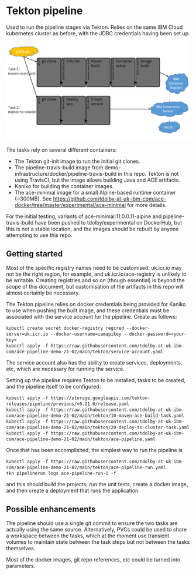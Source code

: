 # Tekton pipeline

Used to run the pipeline stages via Tekton. Relies on the same IBM Cloud kubernetes cluster as before, with the JDBC
credentials having been set up. 
![Pipeline overview](tekton-pipeline-picture.png)

The tasks rely on several different containers:

- The Tekton git-init image to run the initial git clones.
- The pipeline-travis-build image from demo-infrastructure/docker/pipeline-travis-build in this repo. Tekton is not using TravisCI, but the image allows building Java and ACE artifacts. 
- Kaniko for building the container images.
- The ace-minimal image for a small Alpine-based runtime container (~300MB). See https://github.com/tdolby-at-uk-ibm-com/ace-docker/tree/master/experimental/ace-minimal for more details.

For the initial testing, variants of ace-minimal:11.0.0.11-alpine and pipeline-travis-build have been pushed to tdolby/experimental on DockerHub, but this is not a stable location, and the images should be rebuilt by anyone attempting to use this repo.

## Getting started

 Most of the specific registry names need to be customised: uk.icr.io may not be the right region, for example, and uk.icr.io/ace-registry is unlikely to be writable. Creating registries and so on (though essential) is beyond the scope of this document, but customisation of the artifacts in this repo will almost certainly be necessary.

 The Tekton pipeline relies on docker credentials being provided for Kaniko to use when pushing the built image, and these credentials must be associated with the service account for the pipeline. Create as follows:
```
kubectl create secret docker-registry regcred --docker-server=uk.icr.io --docker-username=iamapikey --docker-password=<your-key>
kubectl apply -f https://raw.githubusercontent.com/tdolby-at-uk-ibm-com/ace-pipeline-demo-21-02/main/tekton/service-account.yaml
```
The service account also has the ability to create services, deployments, etc, which are necessary for running the service.

Setting up the pipeline requires Tekton to be installed, tasks to be created, and the pipeline itself to be configured:
```
kubectl apply -f https://storage.googleapis.com/tekton-releases/pipeline/previous/v0.21.0/release.yaml
kubectl apply -f https://raw.githubusercontent.com/tdolby-at-uk-ibm-com/ace-pipeline-demo-21-02/main/tekton/10-maven-ace-build-task.yaml
kubectl apply -f https://raw.githubusercontent.com/tdolby-at-uk-ibm-com/ace-pipeline-demo-21-02/main/tekton/20-deploy-to-cluster-task.yaml
kubectl apply -f https://raw.githubusercontent.com/tdolby-at-uk-ibm-com/ace-pipeline-demo-21-02/main/tekton/ace-pipeline.yaml
```

Once that has been accomplished, the simplest way to run the pipeline is
```
kubectl apply -f https://raw.githubusercontent.com/tdolby-at-uk-ibm-com/ace-pipeline-demo-21-02/main/tekton/ace-pipeline-run.yaml
tkn pipelinerun logs ace-pipeline-run-1 -f
```

and this should build the projects, run the unit tests, create a docker image, and then create a deployment that runs the application.

## Possible enhancements

The pipeline should use a single git commit to ensure the two tasks are actually using the same source. Alternatively, PVCs could be used to share a workspace between the tasks, which at the moment use transient volumes to maintain state between the task steps but not between the tasks themselves.

Most of the docker images, git repo references, etc could be turned into parameters.
